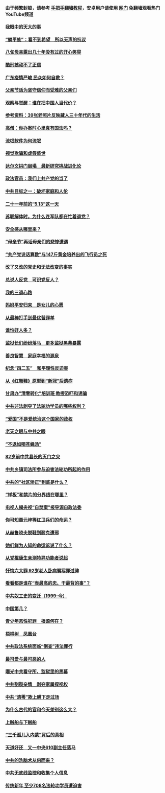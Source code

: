 #### 由于频繁封锁，请参考 [手把手翻墙教程](https://github.com/gfw-breaker/guides/wiki/)，安卓用户请使用 [网门](https://github.com/gfw-breaker/nogfw/blob/master/dl.md?t=07030100) 免翻墙观看热门YouTube频道 

#### [我眼中的天大的事](../pages/19/427619.md?t=07030100) 

#### [“躺平族”：看不到希望　所以无声的抗议](../pages/19/427464.md?t=07030100) 

#### [八旬母亲露出几十年没有过的开心笑容](../pages/19/427429.md?t=07030100) 

#### [酷刑撼动不了正信](../pages/19/427414.md?t=07030100) 

#### [广东疫情严峻 民众如何自救？](../pages/19/427311.md?t=07030100) 

#### [父亲节话为坚守信仰而受难的父亲们](../pages/19/427033.md?t=07030100) 

#### [观察与觉醒：谁在把中国人当代价？](../pages/19/426987.md?t=07030100) 

#### [参考资料：39张老照片反映藏人三十年代的生活](../pages/19/426471.md?t=07030100) 

#### [高僧：你办案时心里真有国法吗？](../pages/19/426530.md?t=07030100) 

#### [流氓软件为何流氓](../pages/19/426531.md?t=07030100) 

#### [视觉欺骗和虚假盛世](../pages/19/426443.md?t=07030100) 

#### [达尔文拱门崩塌　最新研究挑战进化论](../pages/19/426009.md?t=07030100) 

#### [政法官员：我们上共产党的当了](../pages/19/425351.md?t=07030100) 

#### [中共目标之一：破坏家庭和人伦](../pages/19/424454.md?t=07030100) 

#### [二十一年前的“5.13”这一天](../pages/19/424814.md?t=07030100) 

#### [苏联解体时，为什么连军队都在忙着退党？](../pages/19/424335.md?t=07030100) 

#### [安全感从哪里来？](../pages/19/424336.md?t=07030100) 

#### [“母亲节”再话母亲们的悲惨遭遇](../pages/19/424234.md?t=07030100) 

#### [“共产党说话算数”与147斤黄金培养出的飞行员之死](../pages/19/424115.md?t=07030100) 

#### [改了又改的党史和无法改变的事实](../pages/19/424037.md?t=07030100) 

#### [总说人反党　可识党反人？](../pages/19/423820.md?t=07030100) 

#### [我的三退心路](../pages/19/423876.md?t=07030100) 

#### [妈妈平安归来　是女儿的心愿](../pages/19/423947.md?t=07030100) 

#### [从最棒打手到最优替罪羊](../pages/19/423819.md?t=07030100) 

#### [谁怕好人多？](../pages/19/423774.md?t=07030100) 

#### [监狱长们纷纷落马　更多监狱黑幕暴露](../pages/19/423787.md?t=07030100) 

#### [善良智慧　家庭幸福的源泉](../pages/19/423632.md?t=07030100) 

#### [纪念“四二五”　和平理性反迫害](../pages/19/423660.md?t=07030100) 

#### [从《红舞鞋》原型到“新冠”后遗症](../pages/19/423509.md?t=07030100) 

#### [甘肃办“清零转化”培训班 教授恐吓和诱骗](../pages/19/423498.md?t=07030100) 

#### [中共非法剥夺了法轮功学员的哪些权利？](../pages/19/423392.md?t=07030100) 

#### [“爱国”不是爱统治这个国家的政权](../pages/19/423029.md?t=07030100) 

#### [老天之眼与中共之眼](../pages/19/423378.md?t=07030100) 

#### [“不退如喝苍蝇汤”](../pages/19/423287.md?t=07030100) 

#### [82岁前中共县长的灭门之灾](../pages/19/423055.md?t=07030100) 

#### [中共乡镇司法所参与迫害法轮功所起的作用](../pages/19/423064.md?t=07030100) 

#### [中共的“社区矫正”到底是什么？](../pages/19/422870.md?t=07030100) 

#### [“样板”和禁片的分界线在哪里？](../pages/19/422704.md?t=07030100) 

#### [电视人揭央视“自焚案”报导源自政法委](../pages/19/422770.md?t=07030100) 

#### [你可知聂元梓等红卫兵们的命运？](../pages/19/422848.md?t=07030100) 

#### [从赫鲁晓夫脱鞋到耐克遭邪](../pages/19/422826.md?t=07030100) 

#### [她们鲜为人知的命运诉说了什么？](../pages/19/422754.md?t=07030100) 

#### [从党棍康生亲测特异功能者说起](../pages/19/422657.md?t=07030100) 

#### [忏悔六大罪 92岁老人卧病嘱写罪过碑](../pages/19/422750.md?t=07030100) 

#### [看看都是谁在“表最高的忠、干最背的事”？](../pages/19/422703.md?t=07030100) 

#### [中共奴工史的变迁（1999-今）](../pages/19/422656.md?t=07030100) 

#### [中国第几？](../pages/19/422496.md?t=07030100) 

#### [青少年恶性犯罪　根源何在？](../pages/19/422449.md?t=07030100) 

#### [梧桐树　凤凰台](../pages/19/422442.md?t=07030100) 

#### [中共政法系统面临“倒查”违法罪行](../pages/19/422497.md?t=07030100) 

#### [最可爱与最可恶的人](../pages/19/422448.md?t=07030100) 

#### [曝光中共看守所、监狱里的黑幕](../pages/19/422390.md?t=07030100) 

#### [中共割裂亲情　剥夺家属探视权](../pages/19/422364.md?t=07030100) 

#### [中共“清零”欺上瞒下走过场](../pages/19/422306.md?t=07030100) 

#### [为什么古代的官和今天差别这么大？](../pages/19/422228.md?t=07030100) 

#### [上贼船与下贼船](../pages/19/422276.md?t=07030100) 

#### [“三千孤儿入内蒙”背后的真相](../pages/19/422229.md?t=07030100) 

#### [天道好还　又一中央610副主任落马](../pages/19/422155.md?t=07030100) 

#### [中共的洗脑术从何而来？](../pages/19/422154.md?t=07030100) 

#### [中共无底线监控和收集个人信息](../pages/19/422039.md?t=07030100) 

#### [传统新年 至少708名法轮功学员遭迫害](../pages/19/421946.md?t=07030100) 

